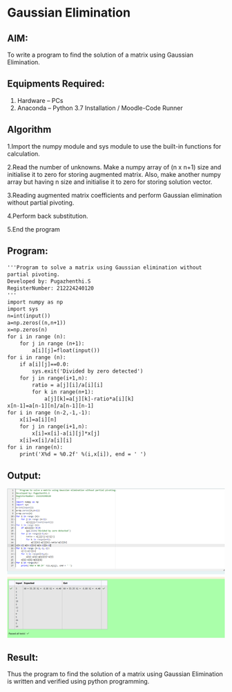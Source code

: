 # Gaussian Elimination

## AIM:
To write a program to find the solution of a matrix using Gaussian Elimination.

## Equipments Required:
1. Hardware – PCs
2. Anaconda – Python 3.7 Installation / Moodle-Code Runner

## Algorithm
1.Import the numpy module and sys module to use the built-in functions for calculation.


2.Read the number of unknowns. Make a numpy array of (n x n+1) size and initialise it to zero for storing augmented matrix. Also, make another numpy array but having n size and initialise it to zero for storing     solution vector.


3.Reading augmented matrix coefficients and perform Gaussian elimination without partial pivoting.


4.Perform back substitution.


5.End the program

## Program:
```
'''Program to solve a matrix using Gaussian elimination without partial pivoting.
Developed by: Pugazhenthi.S
RegisterNumber: 212224240120
'''
import numpy as np
import sys
n=int(input())
a=np.zeros((n,n+1))
x=np.zeros(n)
for i in range (n):
    for j in range (n+1):
        a[i][j]=float(input())
for i in range (n):
    if a[i][j]==0.0:
        sys.exit('Divided by zero detected')
    for j in range(i+1,n):
        ratio = a[j][i]/a[i][i]
        for k in range(n+1):
            a[j][k]=a[j][k]-ratio*a[i][k]
x[n-1]=a[n-1][n]/a[n-1][n-1]
for i in range (n-2,-1,-1):
    x[i]=a[i][n]
    for j in range(i+1,n):
        x[i]=x[i]-a[i][j]*x[j]
    x[i]=x[i]/a[i][i]
for i in range(n):
    print('X%d = %0.2f' %(i,x[i]), end = ' ')
```


## Output:

![alt text](linalg06.png)

## Result:
Thus the program to find the solution of a matrix using Gaussian Elimination is written and verified using python programming.

